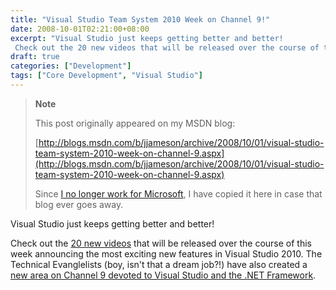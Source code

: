 ```yaml
---
title: "Visual Studio Team System 2010 Week on Channel 9!"
date: 2008-10-01T02:21:00+08:00
excerpt: "Visual Studio just keeps getting better and better! 
 Check out the 20 new videos that will be released over the course of this week announcing the most exciting new features in Visual Studio 2010. The Technical Evanglelists (boy, isn't that a dream..."
draft: true
categories: ["Development"]
tags: ["Core Development", "Visual Studio"]
---
```


> **Note**
> 
> This post originally appeared on my MSDN blog:  
>   
> 
> [http://blogs.msdn.com/b/jjameson/archive/2008/10/01/visual-studio-team-system-2010-week-on-channel-9.aspx](http://blogs.msdn.com/b/jjameson/archive/2008/10/01/visual-studio-team-system-2010-week-on-channel-9.aspx)
> 
> Since [I no longer work for Microsoft](/blog/jjameson/2011/09/02/last-day-with-microsoft), I have copied it here in case that blog ever goes away.


Visual Studio just keeps getting better and better!

Check out the [20 new videos](http://channel9.msdn.com/posts/VisualStudio/Visual-Studio-Team-System-2010-Week-on-Channel-9/) that will be released over the course of this week announcing the most exciting new features in Visual Studio 2010. The Technical Evanglelists (boy, isn't that a dream job?!) have also created a [new area on Channel 9 devoted to Visual Studio and the .NET Framework](http://channel9.msdn.com/VisualStudio/).

